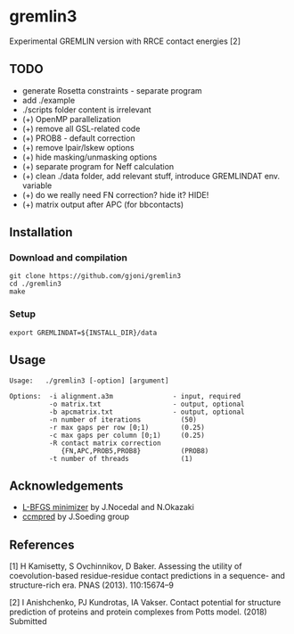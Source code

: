 # gremlin3
Experimental GREMLIN version with RRCE contact energies [2]

## TODO

* generate Rosetta constraints - separate program
* add ./example
* ./scripts folder content is irrelevant
* (+) OpenMP parallelization
* (+) remove all GSL-related code
* (+) PROB8 - default correction
* (+) remove lpair/lskew options
* (+) hide masking/unmasking options
* (+) separate program for Neff calculation
* (+) clean ./data folder, add relevant stuff, introduce GREMLINDAT env. variable
* (+) do we really need FN correction? hide it? HIDE!
* (+) matrix output after APC (for bbcontacts)

## Installation

### Download and compilation
```
git clone https://github.com/gjoni/gremlin3
cd ./gremlin3
make
```

### Setup
```
export GREMLINDAT=${INSTALL_DIR}/data
```

## Usage
```
Usage:   ./gremlin3 [-option] [argument]

Options:  -i alignment.a3m               - input, required
          -o matrix.txt                  - output, optional
          -b apcmatrix.txt               - output, optional
          -n number of iterations          (50)
          -r max gaps per row [0;1)        (0.25)
          -c max gaps per column [0;1)     (0.25)
          -R contact matrix correction
             {FN,APC,PROB5,PROB8}          (PROB8)
          -t number of threads             (1)

```

## Acknowledgements

 - [L-BFGS minimizer](https://github.com/chokkan/liblbfgs) by J.Nocedal and N.Okazaki
 - [ccmpred](https://github.com/soedinglab/CCMpred) by J.Soeding group

## References

[1] H Kamisetty, S Ovchinnikov, D Baker. Assessing the utility of coevolution-based residue-residue contact predictions in a sequence- and structure-rich era. PNAS (2013). 110:15674–9

[2] I Anishchenko, PJ Kundrotas, IA Vakser. Contact potential for structure prediction of proteins and protein complexes from Potts model. (2018) Submitted

